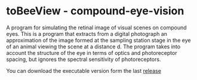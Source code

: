 # toBeeView - compound-eye-vision
A program for simulating the retinal image of visual scenes on compound eyes.
This is a program that extracts from a digital photograph an approximation of the image formed at the sampling station stage in the eye of an animal viewing the scene at a distance d. 
The program takes into account the structure of the eye in terms of optics and photoreceptor spacing, but ignores the spectral sensitivity of photoreceptors.

You can download the executable version form the last [release](https://github.com/EEZA-CSIC/compound-eye-simulator/releases)
